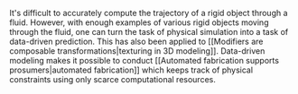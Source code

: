 ---
---

It's difficult to accurately compute the trajectory of a rigid object through a fluid. However, with enough examples of various rigid objects moving through the fluid, one can turn the task of physical simulation into a task of data-driven prediction. This has also been applied to [[Modifiers are composable transformations|texturing in 3D modeling]]. Data-driven modeling makes it possible to conduct [[Automated fabrication supports prosumers|automated fabrication]] which keeps track of physical constraints using only scarce computational resources.